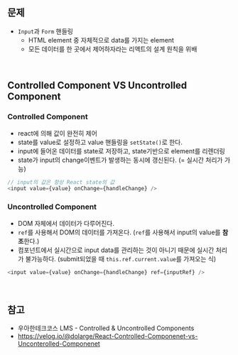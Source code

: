 ## 문제

- `Input`과 `Form` 핸들링
  - HTML element 중 자체적으로 data를 가지는 element
  - 모든 데이터를 한 곳에서 제어하자라는 리액트의 설계 원칙을 위배

<br>

## Controlled Component VS Uncontrolled Component

### Controlled Component

- react에 의해 값이 완전히 제어
- state를 value로 설정하고 value 핸들링을 `setState()`로 한다.
- input에 들어온 데이터를 state로 저장하고, state기반으로 element를 리렌더링
- state가 input의 change이벤트가 발생하는 동시에 갱신된다. (= 실시간 처리가 가능)

```js
// input의 값은 항상 React state의 값
<input value={value} onChange={handleChange} />
```

### Uncontrolled Component

- DOM 자체에서 데이터가 다루어진다.
- `ref`를 사용해서 DOM의 데이터를 가져온다. (`ref`를 사용해서 input의 value를 **참조**한다.)
- 컴포넌트에서 실시간으로 input data를 관리하는 것이 아니기 때문에 실시간 처리가 불가능하다. (submit되었을 때 `this.ref.current.value`를 가져오는 식)

```js
<input value={value} onChange={handleChange} ref={inputRef} />
```

<br>

## 참고

- 우아한테크코스 LMS - Controlled & Uncontrolled Components
- https://velog.io/@dolarge/React-Controlled-Componenet-vs-Unconterolled-Componenet
